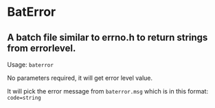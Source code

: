 # BatError
## A batch file similar to errno.h to return strings from errorlevel.  

Usage: `baterror`

No parameters required, it will get error level value.

It will pick the error message from `baterror.msg` which is in this format: 
```code=string```

